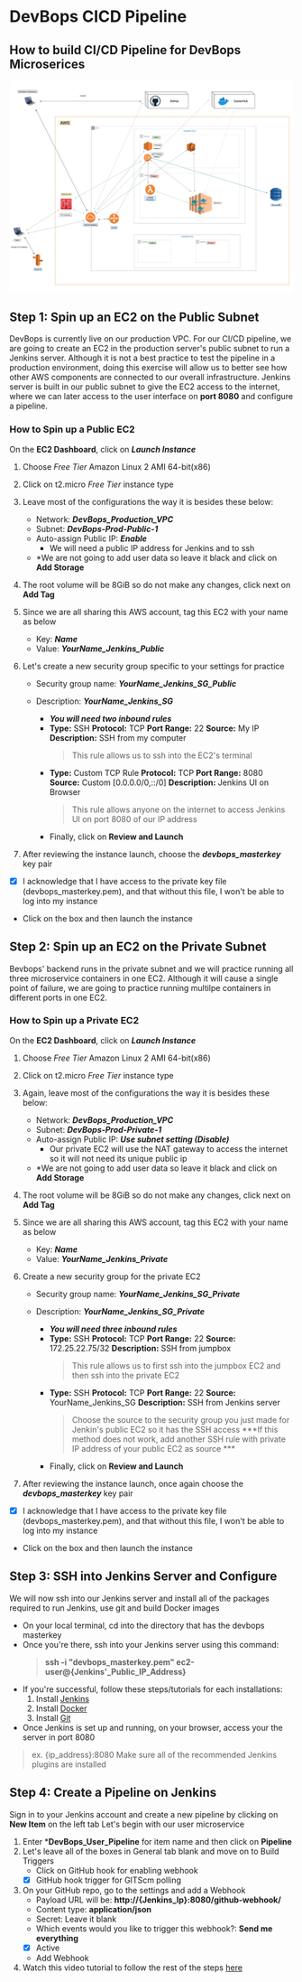 # DevBops CICD Pipeline

## How to build CI/CD Pipeline for DevBops Microserices

![Jenkins_Pipeline_Diagram](https://github.com/anishmoktan/DevBops_CICD_Pipeline/blob/main/images/DevBops_Jenkins_Chart.jpg)

## Step 1: Spin up an EC2 on the Public Subnet   
DevBops is currently live on our production VPC. For our CI/CD pipeline, we are going to create an EC2 in the production server's public subnet to run a Jenkins server. Although it is not a best practice to test the pipeline in a production environment, doing this exercise will allow us to better see how other AWS components are connected to our overall infrastructure. Jenkins server is built in our public subnet to give the EC2 access to the internet, where we can later access to the user interface on **port 8080** and configure a pipeline. 

### How to Spin up a Public EC2
On the **EC2 Dashboard**, click on ***Launch Instance***

1. Choose *Free Tier* Amazon Linux 2 AMI 64-bit(x86) 

2. Click on t2.micro *Free Tier* instance type

3. Leave most of the configurations the way it is besides these below:
    - Network: ***DevBops_Production_VPC***
    - Subnet: ***DevBops-Prod-Public-1***
    - Auto-assign Public IP: ***Enable***
        - We will need a public IP address for Jenkins and to ssh
    - *We are not going to add user data so leave it black and click on **Add Storage**

4. The root volume will be 8GiB so do not make any changes, click next on **Add Tag**

5. Since we are all sharing this AWS account, tag this EC2 with your name as below
    - Key: ***Name***
    - Value: ***YourName_Jenkins_Public***

6. Let's create a new security group specific to your settings for practice
    - Security group name: ***YourName_Jenkins_SG_Public***
    - Description: ***YourName_Jenkins_SG***

        - ***You will need two inbound rules***
        - **Type:** SSH **Protocol:** TCP **Port Range:** 22 **Source:** My IP **Description:** SSH from my computer
            > This rule allows us to ssh into the EC2's terminal
        - **Type:** Custom TCP Rule **Protocol:** TCP **Port Range:** 8080 **Source:** Custom [0.0.0.0/0,::/0] **Description:** Jenkins UI on Browser
            > This rule allows anyone on the internet to access Jenkins UI on port 8080 of our IP address
        - Finally, click on **Review and Launch**
7. After reviewing the instance launch, choose the ***devbops_masterkey*** key pair 
- [x] I acknowledge that I have access to the private key file (devbops_masterkey.pem), and that without this file, I won't be able to log into my instance
- Click on the box and then launch the instance

## Step 2: Spin up an EC2 on the Private Subnet   
Bevbops' backend runs in the private subnet and we will practice running all three microservice containers in one EC2. Although it will cause a single point of failure, we are going to practice running multilpe containers in different ports in one EC2. 

### How to Spin up a Private EC2
On the **EC2 Dashboard**, click on ***Launch Instance***

1. Choose *Free Tier* Amazon Linux 2 AMI 64-bit(x86) 

2. Click on t2.micro *Free Tier* instance type

3. Again, leave most of the configurations the way it is besides these below:
    - Network: ***DevBops_Production_VPC***
    - Subnet: ***DevBops-Prod-Private-1***
    - Auto-assign Public IP: ***Use subnet setting (Disable)***
        - Our private EC2 will use the NAT gateway to access the internet so it will not need its unique public ip
    - *We are not going to add user data so leave it black and click on **Add Storage**

4. The root volume will be 8GiB so do not make any changes, click next on **Add Tag**

5. Since we are all sharing this AWS account, tag this EC2 with your name as below
    - Key: ***Name***
    - Value: ***YourName_Jenkins_Private***

6. Create a new security group for the private EC2
    - Security group name: ***YourName_Jenkins_SG_Private***
    - Description: ***YourName_Jenkins_SG_Private***

        - ***You will need three inbound rules***
        - **Type:** SSH **Protocol:** TCP **Port Range:** 22 **Source:** 172.25.22.75/32 **Description:** SSH from jumpbox
            > This rule allows us to first ssh into the jumpbox EC2 and then ssh into the private EC2
        - **Type:** SSH **Protocol:** TCP **Port Range:** 22 **Source:** YourName_Jenkins_SG **Description:** SSH from Jenkins server
            > Choose the source to the security group you just made for Jenkin's public EC2 so it has the SSH access
            > ***If this method does not work, add another SSH rule with private IP address of your public EC2 as source ***
        - Finally, click on **Review and Launch**
7. After reviewing the instance launch, once again choose the ***devbops_masterkey*** key pair 
- [x] I acknowledge that I have access to the private key file (devbops_masterkey.pem), and that without this file, I won't be able to log into my instance
- Click on the box and then launch the instance

## Step 3: SSH into Jenkins Server and Configure
We will now ssh into our Jenkins server and install all of the packages required to run Jenkins, use git and build Docker images 
- On your local terminal, cd into the directory that has the devbops masterkey
- Once you're there, ssh into your Jenkins server using this command:  
    > **ssh -i "devbops_masterkey.pem" ec2-user@{Jenkins'_Public_IP_Address}**
- If you're successful, follow these steps/tutorials for each installations:
    1. Install [Jenkins](https://www.youtube.com/watch?v=jmm8DsosBqw&ab_channel=AutomationStepbyStep-RaghavPal)
    2. Install [Docker](https://www.youtube.com/watch?v=d05z5ZO4vbE&t=182s&ab_channel=YBMadhuSudhanReddy)
    3. Install [Git](https://git-scm.com/book/en/v2/Getting-Started-Installing-Git)
- Once Jenkins is set up and running, on your browser, access your the server in port 8080
> ex. {ip_address}:8080
> Make sure all of the recommended Jenkins plugins are installed 

## Step 4: Create a Pipeline on Jenkins
Sign in to your Jenkins account and create a new pipeline by clicking on **New Item** on the left tab
Let's begin with our user microservice

1. Enter ***DevBops_User_Pipeline** for item name and then click on **Pipeline**
2. Let's leave all of the boxes in General tab blank and move on to Build Triggers
    - Click on GitHub hook for enabling webhook 
    - [x] GitHub hook trigger for GITScm polling
3. On your GitHub repo, go to the settings and add a Webhook
    - Payload URL will be: **http://{Jenkins_Ip}:8080/github-webhook/**
    - Content type: **application/json**
    - Secret: Leave it blank
    - Which events would you like to trigger this webhook?: **Send me everything**
    - [x] Active
    - Add Webhook
4. Watch this video tutorial to follow the rest of the steps [here](https://www.youtube.com/watch?v=gdbA3vR2eDs&ab_channel=JavaHomeCloud)

